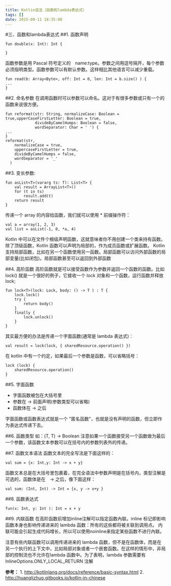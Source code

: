 ```yaml
---
title: Kotlin语法（函数和lambda表达式）
tags: []
date: 2015-09-11 18:35:00
---
```


#三、函数和lambda表达式
##1\. 函数声明
```
fun double(x: Int): Int {

}
```
函数参数是用 Pascal 符号定义的　name:type。参数之间用逗号隔开，每个参数必须指明类型。函数参数可以有默认参数。这样相比其他语言可以减少重载。
```
fun read(b: Array<Byte>, off: Int = 0, len: Int = b.size() ) {
...
}
```
##2\. 命名参数
在调用函数时可以参数可以命名。这对于有很多参数或只有一个的函数来说很方便。
```
fun reformat(str: String, normalizeCase: Boolean = true,upperCaseFirstLetter: Boolean = true,
             divideByCamelHumps: Boolean = false,
             wordSeparator: Char = ' ') {
...
}
reformat(str,
    normalizeCase = true,
    uppercaseFirstLetter = true,
    divideByCamelHumps = false,
    wordSeparator = '_'
  )
```
##3\. 变长参数:
```
fun asList<T>(vararg ts: T): List<T> {
    val result = ArrayList<T>()
    for (t in ts)
        result.add(t)
    return result
}
```
传递一个 array 的内容给函数，我们就可以使用 * 前缀操作符：
```
val a = array(1, 2, 3)
val list = asList(-1, 0, *a, 4)
```
Kotlin 中可以在文件个根级声明函数，这就意味者你不用创建一个类来持有函数。除了顶级函数，Kotlin 函数可以声明为局部的，作为成员函数或扩展函数。
Kotlin 支持局部函数，比如在另一个函数使用另一函数。局部函数可以访问外部函数的局部变量(比如闭包)。局部函数甚至可以返回到外部函数

##4\. 高阶函数
高阶函数就是可以接受函数作为参数并返回一个函数的函数。比如 lock() 就是一个很好的例子，它接收一个 lock 对象和一个函数，运行函数并释放 lock;
```
fun lock<T>(lock: Lock, body: () -> T ) : T {
    lock.lock()
    try {
        return body()
    }
    finally {
        lock.unlock()
    }
}
```
其实最方便的办法是传递一个字面函数(通常是 lambda 表达式)：
```
val result = lock(lock, { sharedResource.operation() })
```
在 kotlin 中有一个约定，如果最后一个参数是函数，可以省略括号：
```
lock (lock) {
    sharedResource.operation()
}
```

##5\. 字面函数
- 字面函数被包在大括号里
- 参数在 -> 前面声明(参数类型可以省略)
- 函数体在 -> 之后

字面函数或函数表达式就是一个 "匿名函数"，也就是没有声明的函数，但立即作为表达式传递下去。

##6\. 函数类型
如：(T, T) -> Boolean
注意如果一个函数接受另一个函数做为最后一个参数，该函数文本参数可以在括号内的参数列表外的传递。

##7\. 函数文本语法
函数文本的完全写法是下面这样的：
```
val sum = {x: Int,y: Int -> x + y}
```
函数文本总是在大括号里包裹着，在完全语法中参数声明是在括号内，类型注解是可选的，函数体是在　-> 之后，像下面这样：
```
val sum: (Int, Int) -> Int = {x, y -> x+y }
```

##8\. 函数表达式
```
fun(x: Int, y: Int ): Int = x + y
```

##9\. 内联函数
在高阶函数前增加inline注解可以指定函数內联。inline 标记即影响函数本身也影响传递进来的 lambda 函数：所有的这些都将被关联到调用点。
内联可能会引起生成代码增长，所以可以使用noinline来指定某些函数不进行內联。

注意有些内联函数可以调用传递进来的 lambda 函数，但不是在函数体，而是在另一个执行的上下文中，比如局部对象或者一个嵌套函数。在这样的情形中，非局部的控制流也不允许在lambda 函数中。为了表明，lambda 参数需要有 InlineOptions.ONLY_LOCAL_RETURN 注解

__参考：__
1\. <http://kotlinlang.org/docs/reference/basic-syntax.html>
2\. <http://huanglizhuo.gitbooks.io/kotlin-in-chinese>
